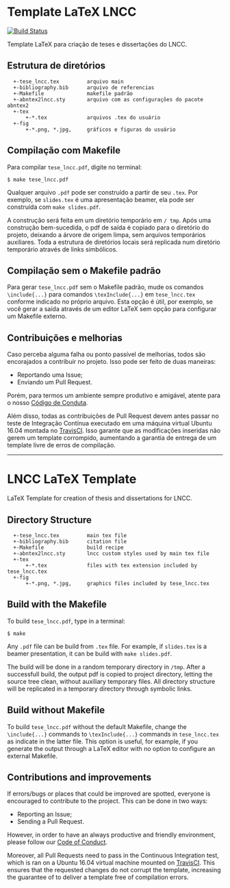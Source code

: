 # Template LaTeX LNCC

[![Build Status](https://travis-ci.com/equipe-customizacao-tese-lncc/tese_lncc.svg?branch=master)](https://travis-ci.com/equipe-customizacao-tese-lncc/tese_lncc)

Template LaTeX para criação de teses e dissertações do LNCC.

## Estrutura de diretórios

```
  +-tese_lncc.tex         arquivo main
  +-bibliography.bib      arquivo de referencias
  +-Makefile              makefile padrão
  +-abntex2lncc.sty       arquivo com as configurações do pacote abntex2
  +-tex
      +-*.tex             arquivos .tex do usuário
  +-fig
  	  +-*.png, *.jpg,     gráficos e figuras do usuário
```

## Compilação com Makefile

Para compilar `tese_lncc.pdf`, digite no terminal:

`$ make tese_lncc.pdf`

Qualquer arquivo `.pdf` pode ser construído a partir de seu `.tex`. Por exemplo, se `slides.tex` é uma apresentação beamer, ela pode ser construída com `make slides.pdf`.

A construção será feita em um diretório temporário em `/ tmp`. Após uma construção bem-sucedida, o pdf de saída é copiado para o diretório do projeto, deixando a árvore de origem limpa, sem arquivos temporários auxiliares. Toda a estrutura de diretórios locais será replicada num diretório temporário através de links simbólicos.

## Compilação sem o Makefile padrão

Para gerar `tese_lncc.pdf` sem o Makefile padrão, mude os comandos `\include{...}` para comandos `\texInclude{...}` em `tese_lncc.tex` conforme indicado no próprio arquivo. Esta opção é útil, por exemplo, se você gerar a saída através de um editor LaTeX sem opção para configurar um Makefile externo.

## Contribuições e melhorias

Caso perceba alguma falha ou ponto passível de melhorias, todos são encorajados a contribuir no projeto. Isso pode ser feito de duas maneiras:

* Reportando uma Issue;
* Enviando um Pull Request.

Porém, para termos um ambiente sempre produtivo e amigável, atente para o nosso [Código de Conduta](https://github.com/equipe-customizacao-tese-lncc/tese_lncc/blob/master/CODE_OF_CONDUCT.md).

Além disso, todas as contribuições de Pull Request devem antes passar no teste de Integração Contínua executado em uma 
máquina virtual Ubuntu 16.04 montada no [TravisCI](https://travis-ci.com/). Isso garante que as modificações inseridas não gerem um template corrompido, aumentando a garantia de entrega de um template livre de erros de compilação.

---

# LNCC LaTeX Template

LaTeX Template for creation of thesis and dissertations for LNCC.

## Directory Structure

```
  +-tese_lncc.tex         main tex file
  +-bibliography.bib      citation file
  +-Makefile              build recipe
  +-abntex2lncc.sty       lncc custom styles used by main tex file
  +-tex
      +-*.tex             files with tex extension included by tese_lncc.tex
  +-fig
  	  +-*.png, *.jpg,     graphics files included by tese_lncc.tex
```

## Build with the Makefile

To build `tese_lncc.pdf`, type in a terminal:

`$ make`

Any `.pdf` file can be build from `.tex` file. For example, if `slides.tex` is a beamer presentation, it can be build with `make slides.pdf`.

The build will be done in a random temporary directory in `/tmp`. After a successfull build, the output pdf is copied to project directory, letting the source tree clean, without auxiliary temporary files. All directory structure will be replicated in a temporary directory through symbolic links.

## Build without Makefile

To build `tese_lncc.pdf` without the default Makefile, change the `\include{...}` commands to `\texInclude{...}` commands in `tese_lncc.tex` as indicate in the latter file. This option is useful, for example, if you generate the output through a LaTeX editor with no option to configure an external Makefile.

## Contributions and improvements

If errors/bugs or places that could be improved are spotted, everyone is encouraged to contribute to the project. This can be done in two ways:

* Reporting an Issue;
* Sending a Pull Request.

However, in order to have an always productive and friendly environment, please follow our [Code of Conduct](https://github.com/equipment-customizacao-tese-lncc/tese_lncc/blob/master/CODE_OF_CONDUCT.md).

Moreover, all Pull Requests need to pass in the Continuous Integration test, which is ran on a
Ubuntu 16.04 virtual machine mounted on [TravisCI](https://travis-ci.com/). This ensures that the requested changes do not corrupt the template, increasing the guarantee of to deliver a template free of compilation errors.
